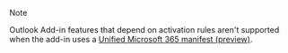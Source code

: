   > [!NOTE]
  > Outlook Add-in features that depend on activation rules aren't supported when the add-in uses a [Unified Microsoft 365 manifest (preview)](../develop/json-manifest-overview.md).